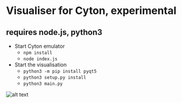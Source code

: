 # Visualiser for Cyton, experimental
## requires node.js, python3
* Start Cyton emulator
    * `npm install`
    * `node index.js`
* Start the visualisation
    * `python3 -m pip install pyqt5`
    * `python3 setup.py install`
    * `python3 main.py`
    
![alt text](https://github.com/kyr7/vizzero/blob/master/screen.png "Output")

